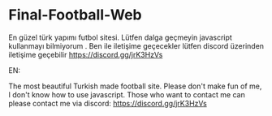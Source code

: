 # Final-Football-Web
En güzel türk yapımı futbol sitesi. Lütfen dalga geçmeyin javascript kullanmayı bilmiyorum .
Ben ile iletişime geçecekler lütfen discord üzerinden iletişime geçebilir
https://discord.gg/jrK3HzVs


EN:

The most beautiful Turkish made football site. Please don't make fun of me, I don't know how to use javascript.
Those who want to contact me can please contact me via discord:
https://discord.gg/jrK3HzVs
